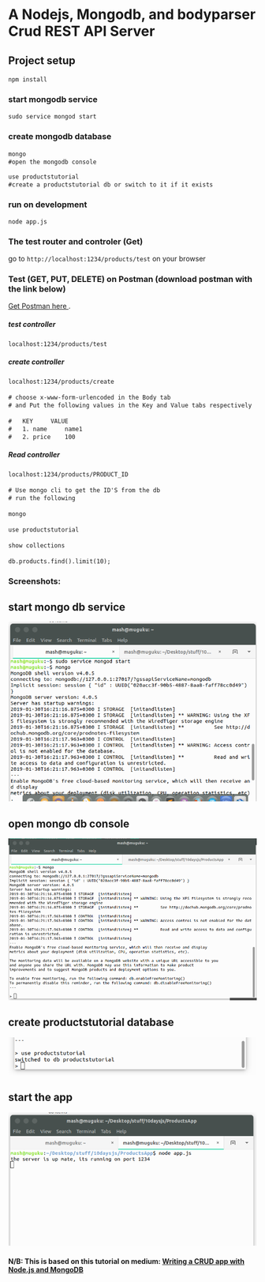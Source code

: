 # A Nodejs, Mongodb, and bodyparser Crud REST API Server

## Project setup
```
npm install
```

### start mongodb service
```
sudo service mongod start
```

### create mongodb database
```
mongo 
#open the mongodb console
```
```
use productstutorial 
#create a productstutorial db or switch to it if it exists 
```

### run on development
```
node app.js
```
### The test router and controler (Get)

go to ```http://localhost:1234/products/test``` on your browser


### Test (GET, PUT, DELETE) on Postman (download postman with the link below)
[Get Postman here ](https://www.getpostman.com/).

##### test controller

```
localhost:1234/products/test
```

##### create controller

```
localhost:1234/products/create

# choose x-www-form-urlencoded in the Body tab 
# and Put the following values in the Key and Value tabs respectively

# 	KEY		VALUE
#	1. name		name1
#	2. price	100

```

##### Read controller 

```
localhost:1234/products/PRODUCT_ID

# Use mongo cli to get the ID'S from the db 
# run the following

mongo

use productstutorial

show collections

db.products.find().limit(10);
```


### Screenshots:

## start mongo db service
![Alt text](screenshots/Screenshot_1_start_mongodb.png?raw=true "start mongo db")

## open mongo db console
![Alt text](screenshots/Screenshot_2_mongodb_console.png?raw=true "open mongo db console")

## create productstutorial database
![Alt text](screenshots/Screenshot_3_create_db.png?raw=true "create productstutorial database")


## start the app
![Alt text](screenshots/Screenshot_4_start_app.png?raw=true "start the app")

#### N/B: This is based on this tutorial on medium: [Writing a CRUD app with Node.js and MongoDB](https://codeburst.io/writing-a-crud-app-with-node-js-and-mongodb-e0827cbbdafb)


